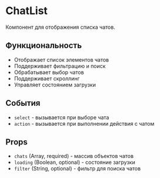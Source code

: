 # ChatList

Компонент для отображения списка чатов.

## Функциональность

- Отображает список элементов чатов
- Поддерживает фильтрацию и поиск
- Обрабатывает выбор чатов
- Поддерживает скроллинг
- Управляет состоянием загрузки

## События

- `select` - вызывается при выборе чата
- `action` - вызывается при выполнении действия с чатом

## Props

- `chats` (Array, required) - массив объектов чатов
- `loading` (Boolean, optional) - состояние загрузки
- `filter` (String, optional) - фильтр для поиска чатов
